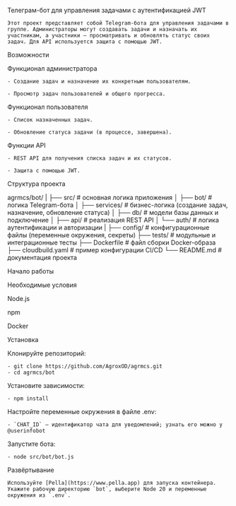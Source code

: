 <!-- Назначение файла: описание Telegram-бота и инструкции по запуску. -->
Телеграм-бот для управления задачами с аутентификацией JWT

    Этот проект представляет собой Telegram-бота для управления задачами в группе. Администраторы могут создавать задачи и назначать их участникам, а участники — просматривать и обновлять статус своих задач. Для API используется защита с помощью JWT.

Возможности

Функционал администратора

    - Создание задач и назначение их конкретным пользователям.

    - Просмотр задач пользователей и общего прогресса.

Функционал пользователя

    - Список назначенных задач.

    - Обновление статуса задачи (в процессе, завершена).

Функции API

    - REST API для получения списка задач и их статусов.

    - Защита с помощью JWT.

Структура проекта

agrmcs/bot/
|
├── src/                # основная логика приложения
│   ├── bot/            # логика Telegram-бота
│   ├── services/       # бизнес-логика (создание задач, назначение, обновление статуса)
│   ├── db/             # модели базы данных и подключение
│   ├── api/            # реализация REST API
│   └── auth/           # логика аутентификации и авторизации
|
├── config/             # конфигурационные файлы (переменные окружения, секреты)
├── tests/              # модульные и интеграционные тесты
├── Dockerfile          # файл сборки Docker-образа
├── cloudbuild.yaml     # пример конфигурации CI/CD
└── README.md           # документация проекта

Начало работы

Необходимые условия

Node.js

npm

Docker


Установка

Клонируйте репозиторий:

    - git clone https://github.com/AgroxOD/agrmcs.git
    - cd agrmcs/bot

Установите зависимости:

    - npm install

Настройте переменные окружения в файле .env:

    - `CHAT_ID` — идентификатор чата для уведомлений; узнать его можно у @userinfobot


Запустите бота:

    - node src/bot/bot.js

Развёртывание

    Используйте [Pella](https://www.pella.app) для запуска контейнера. Укажите рабочую директорию `bot`, выберите Node 20 и переменные окружения из `.env`.

